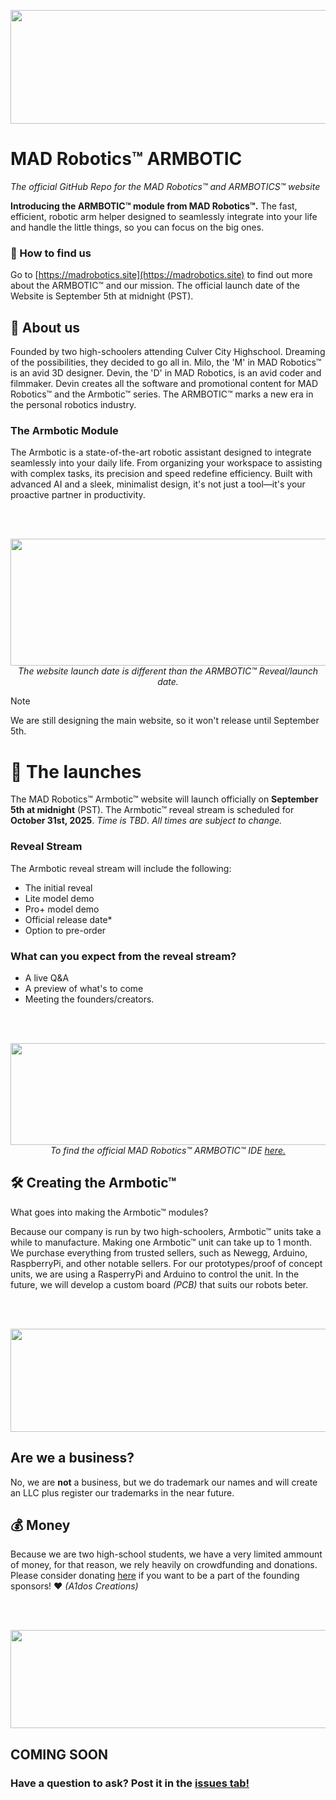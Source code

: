 <p align="center">
  <img width="1066" height="182" alt="image" src="https://github.com/user-attachments/assets/41f34c3a-acc9-4042-9b19-551be820572c" />
</p>

# **MAD Robotics™ ARMBOTIC**
*The official GitHub Repo for the MAD Robotics™ and ARMBOTICS™ website*

**Introducing the ARMBOTIC™ module from MAD Robotics™.** The fast, efficient, robotic arm helper designed to seamlessly integrate into your life and handle the little things, so you can focus on the big ones.

### 👀 How to find us
Go to [https://madrobotics.site](https://madrobotics.site) to find out more about the ARMBOTIC™ and our mission. The official launch date of the Website is September 5th at midnight (PST). 

## 💭 About us
Founded by two high-schoolers attending Culver City Highschool. Dreaming of the possibilities, they decided to go all in. Milo, the 'M' in MAD Robotics™ is an avid 3D designer. Devin, the 'D' in MAD Robotics, is an avid coder and filmmaker. Devin creates all the software and promotional content for MAD Robotics™ and the Armbotic™ series. The ARMBOTIC™ marks a new era in the personal robotics industry. 

### **The Armbotic Module**
The Armbotic is a state-of-the-art robotic assistant designed to integrate seamlessly into your daily life. From organizing your workspace to assisting with complex tasks, its precision and speed redefine efficiency. Built with advanced AI and a sleek, minimalist design, it's not just a tool—it's your proactive partner in productivity.

<br>

<br>

<p align="center">
  <img width="1199" height="203" alt="image" src="https://github.com/user-attachments/assets/815160bb-825f-4917-a400-18f9a9869168" />
  <i>The website launch date is different than the ARMBOTIC™ Reveal/launch date.</i>
</p>

> [!NOTE]
> We are still designing the main website, so it won't release until September 5th.

# 🚀 The launches
The MAD Robotics™ Armbotic™ website will launch officially on **September 5th at midnight** (PST).
The Armbotic™ reveal stream is scheduled for **October 31st, 2025**. *Time is TBD*.
*All times are subject to change.*

### Reveal Stream
The Armbotic reveal stream will include the following:
- The initial reveal
- Lite model demo
- Pro+ model demo
- Official release date*
- Option to pre-order

### **What can you expect from the reveal stream?**
- A live Q&A
- A preview of what's to come
- Meeting the founders/creators.

<br>

<br>

<p align="center">
  <img width="1073" height="163" alt="image" src="https://github.com/user-attachments/assets/3a31e917-cbd9-47ea-b231-9e3c5f138cde" />
  <i>To find the official MAD Robotics™ ARMBOTIC™ IDE <a href="https://github.com/A1dos-Creations/ARB_DESKTOP_IDE">here.</a></i>
</p>

## 🛠️ **Creating the Armbotic™**
What goes into making the Armbotic™ modules?

Because our company is run by two high-schoolers, Armbotic™ units take a while to manufacture. Making one Armbotic™ unit can take up to 1 month. We purchase everything from trusted sellers, such as Newegg, Arduino, RaspberryPi, and other notable sellers. For our prototypes/proof of concept units, we are using a RasperryPi and Arduino to control the unit. In the future, we will develop a custom board *(PCB)* that suits our robots beter. 

<br>

<br>

<p align="center">
  <img width="1111" height="165" alt="image" src="https://github.com/user-attachments/assets/b322153b-bb7d-4d41-b808-87b4c908747c" />
</p>

## Are we a business?
No, we are **not** a business, but we do trademark our names and will create an LLC plus register our trademarks in the near future.

## 💰 Money
Because we are two high-school students, we have a very limited ammount of money, for that reason, we rely heavily on crowdfunding and donations. Please consider donating [here](https://paypal.me/a1dos?country.x=US&locale.x=en_US) if you want to be a part of the founding sponsors! ❤️ *(A1dos Creations)*

<br>

<br>

<p align="center">
  <img width="1131" height="157" alt="image" src="https://github.com/user-attachments/assets/b3180e6b-c150-4d0e-b9fa-efdb0d6a435f" />
</p>

## COMING SOON
### Have a question to ask? Post it in the [issues tab!](https://github.com/A1dos-Creations/MADrobotics_Website/issues/new/choose)
